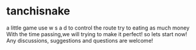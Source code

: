 # tanchisnake
a little game 
use w s a d to control the route
try to eating as much money
With the time passing,we will trying to make it perfect!
so lets start now!
Any discussions, suggestions and questions are welcome!
